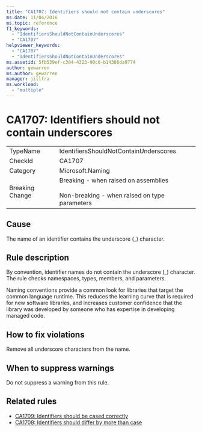 ```yaml
---
title: "CA1707: Identifiers should not contain underscores"
ms.date: 11/04/2016
ms.topic: reference
f1_keywords:
  - "IdentifiersShouldNotContainUnderscores"
  - "CA1707"
helpviewer_keywords:
  - "CA1707"
  - "IdentifiersShouldNotContainUnderscores"
ms.assetid: 5fb539ef-c304-4323-90c0-b14386da9774
author: gewarren
ms.author: gewarren
manager: jillfra
ms.workload:
  - "multiple"
---
```

# CA1707: Identifiers should not contain underscores

|||
|-|-|
|TypeName|IdentifiersShouldNotContainUnderscores|
|CheckId|CA1707|
|Category|Microsoft.Naming|
|Breaking Change|Breaking - when raised on assemblies<br /><br /> Non-breaking - when raised on type parameters|

## Cause

The name of an identifier contains the underscore (\_) character.

## Rule description

By convention, identifier names do not contain the underscore (\_) character. The rule checks namespaces, types, members, and parameters.

Naming conventions provide a common look for libraries that target the common language runtime. This reduces the learning curve that is required for new software libraries, and increases customer confidence that the library was developed by someone who has expertise in developing managed code.

## How to fix violations

Remove all underscore characters from the name.

## When to suppress warnings

Do not suppress a warning from this rule.

## Related rules

- [CA1709: Identifiers should be cased correctly](../code-quality/ca1709-identifiers-should-be-cased-correctly.md)
- [CA1708: Identifiers should differ by more than case](../code-quality/ca1708-identifiers-should-differ-by-more-than-case.md)
